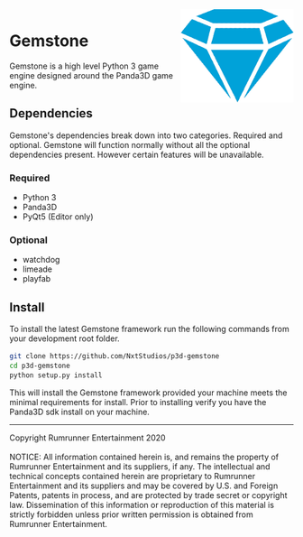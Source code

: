 <img src=".github/logo.png" align="right" width="200">

Gemstone
========
Gemstone is a high level Python 3 game engine designed around the Panda3D game engine.


## Dependencies
Gemstone's dependencies break down into two categories. Required and optional. Gemstone will function normally without all the optional dependencies present. However certain features will be unavailable.

### Required
* Python 3
* Panda3D
* PyQt5 (Editor only)

### Optional
* watchdog
* limeade
* playfab

## Install
To install the latest Gemstone framework run the following commands from your development root folder. 

```bash
git clone https://github.com/NxtStudios/p3d-gemstone
cd p3d-gemstone
python setup.py install
```

This will install the Gemstone framework provided your machine meets the minimal requirements for install. Prior to installing verify you have the Panda3D sdk install on your machine.

<hr>
Copyright Rumrunner Entertainment 2020
<br/><br/>
NOTICE: All information contained herein is, and remains the property of Rumrunner Entertainment and its suppliers, if any. The intellectual and technical concepts contained herein are proprietary to Rumrunner Entertainment and its suppliers and may be covered by U.S. and Foreign Patents, patents in process, and are protected by trade secret or copyright law. Dissemination of this information or reproduction of this material is strictly forbidden unless prior written permission is obtained from Rumrunner Entertainment.